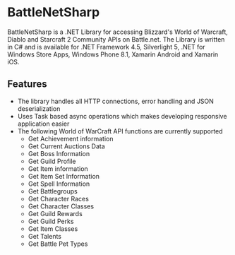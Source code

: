 # BattleNetSharp

BattleNetSharp is a .NET Library for accessing Blizzard's World of Warcraft, Diablo and Starcraft 2 Community APIs on Battle.net. The Library is written in C# and is available for .NET Framework 4.5, Silverlight 5, .NET for Windows Store Apps, Windows Phone 8.1, Xamarin Android and Xamarin iOS.

## Features

- The library handles all HTTP connections, error handling and JSON deserialization
- Uses Task based async operations which makes developing responsive application easier
- The following World of WarCraft API functions are currently supported
  * Get Achievement information
  * Get Current Auctions Data
  * Get Boss Information
  * Get Guild Profile
  * Get Item information
  * Get Item Set Information
  * Get Spell Information
  * Get Battlegroups
  * Get Character Races
  * Get Character Classes
  * Get Guild Rewards
  * Get Guild Perks
  * Get Item Classes
  * Get Talents
  * Get Battle Pet Types
